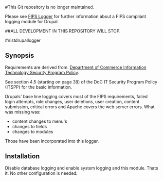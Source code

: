 #This Git repository is no longer maintained.

Please see [FIPS Logger](https://github.com/usnistgov/fips_logger) for further information about a FIPS compliant logging module for Drupal.

##ALL DEVELOPMENT IN THIS REPOSITORY WILL STOP.



#nistdrupallogger

## Synopsis

Requirements are derived from:
[Department of Commerce
Information Technology Security Program Policy](https://connection.commerce.gov/sites/connection.commerce.gov/files/2014_doc_itspp.pdf).

See section 4.5 (starting on page 38) of the DoC IT Security Program Policy (ITSPP) for the basic information.

Drupals' base line logging covers most of the FIPS requirements, failed login attempts, role changes, user deletions, user creation, content submission, critical errors and Apache covers the web server errors. What was missing was:

* content changes to menu's
* changes to fields
* changes to modules

Those have been incorporated into this logger.


## Installation

Disable database logging and enable system logging and this module. Thats it. No other configuration is needed.

